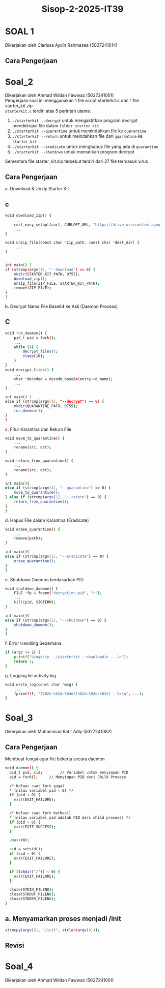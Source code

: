 <div align=center>

  # Sisop-2-2025-IT39
  
</div>

# SOAL 1
Dikerjakan oleh Clarissa Aydin Rahmazea (5027241014)   


## Cara Pengerjaan  





# Soal_2 
Dikerjakan oleh Ahmad Wildan Fawwaz (5027241001)  
Pengerjaan soal ini menggunakan 1 file script starterkit.c dan 1 file starter_kit.zip  
`starterkit.c` terdiri atas 5 perintah utama:  
1. `./starterkit --decrypt` untuk mengaktifkan program decrypt mendekripsi file dalam ``folder starter_kit``
2. `./starterkit --quarantine` untuk memindahkan file ke ``quarantine``
3. `./starterkit --return` untuk meindahkan file dari ``quarantine`` ke ``starter_kit``
4. `./starterkit --eradicate` untuk menghapus file yang ada di ``quarantine``
5. `./starterkit --shutdown` untuk mematikan program decrypt

Sementara file starter_kit.zip tersebut terdiri dari 27 file termasuk virus

## Cara Pengerjaan  
a. Download & Unzip Starter Kit
## c
```bash
void download_zip() {
    ...
    curl_easy_setopt(curl, CURLOPT_URL, "https://drive.usercontent.google.com/u/0/uc?id=1_5GxIGfQr3mNKuavJbte_AoRkEQLXSKS&export=download");
    ...
}

void unzip_file(const char *zip_path, const char *dest_dir) {
    ...
}


int main() [
if (strcmp(argv[1], "--download") == 0) {
    mkdir(STARTER_KIT_PATH, 0755);
    download_zip();
    unzip_file(ZIP_FILE, STARTER_KIT_PATH);
    remove(ZIP_FILE);
}
]
```
b. Decrypt Nama File Base64 ke Asli (Daemon Process)  
## C
```bash
void run_daemon() {
    pid_t pid = fork();
    ...
    while (1) {
        decrypt_files();
        sleep(10);
    }
}
void decrypt_files() {
    ...
    char *decoded = decode_base64(entry->d_name);
    ...
}

int main() [
else if (strcmp(argv[1], "--decrypt") == 0) {
    mkdir(QUARANTINE_PATH, 0755);
    run_daemon();
}
}
```

c. Fitur Karantina dan Return File
```bash
void move_to_quarantine() {
    ...
    rename(src, dst);
}

void return_from_quarantine() {
    ...
    rename(src, dst);
}

int main(){
else if (strcmp(argv[1], "--quarantine") == 0) {
    move_to_quarantine();
} else if (strcmp(argv[1], "--return") == 0) {
    return_from_quarantine();
}
}
```
d. Hapus File dalam Karantina (Eradicate)  
```bash
void erase_quarantine() {
    ...
    remove(path);
}

int main(){
else if (strcmp(argv[1], "--eradicate") == 0) {
    erase_quarantine();
}
}
```
e. Shutdown Daemon berdasarkan PID
```bash
void shutdown_daemon() {
    FILE *fp = fopen("decryption.pid", "r");
    ...
    kill(pid, SIGTERM);
}

int main(){
else if (strcmp(argv[1], "--shutdown") == 0) {
    shutdown_daemon();
}
}
```
f. Error Handling Sederhana  
```bash
if (argc != 2) {
    printf("Usage:\n  ./starterkit --download\n ...\n");
    return 1;
}
```
g. Logging ke activity.log  
```bash
void write_log(const char *msg) {
    ...
    fprintf(f, "[%02d-%02d-%04d][%02d:%02d:%02d] - %s\n", ...);
}
```
# Soal_3
Dikerjakan oleh Muhammad Rafi' Adly (5027241082)  


## Cara Pengerjaan  

Membuat fungsi agar file bekerja secara daemon
```bash
void daemon() {
  pid_t pid, sid;        // Variabel untuk menyimpan PID
  pid = fork();     // Menyimpan PID dari Child Process

  /* Keluar saat fork gagal
  * (nilai variabel pid < 0) */
  if (pid < 0) {
    exit(EXIT_FAILURE);
  }

  /* Keluar saat fork berhasil
  * (nilai variabel pid adalah PID dari child process) */
  if (pid > 0) {
    exit(EXIT_SUCCESS);
  }

  umask(0);

  sid = setsid();
  if (sid < 0) {
    exit(EXIT_FAILURE);
  }

  if ((chdir("/")) < 0) {
    exit(EXIT_FAILURE);
  }

  close(STDIN_FILENO);
  close(STDOUT_FILENO);
  close(STDERR_FILENO);
}
```
## a. Menyamarkan proses menjadi /init
```bash
strncpy(argv[0], "/init", strlen(argv[0]));
```

## Revisi


# Soal_4
Dikerjakan oleh Ahmad Wildan Fawwaz (5027241001)  


